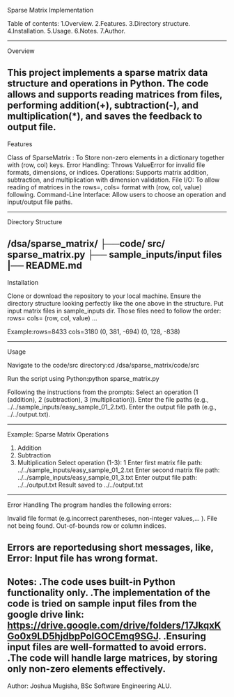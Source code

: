 Sparse Matrix Implementation

Table of contents:
1.Overview.
2.Features.
3.Directory structure.
4.Installation.
5.Usage.
6.Notes.
7.Author.

--------------------------------------------------
Overview

This project implements a sparse matrix data structure and operations in Python. The code allows and supports reading matrices from files, performing addition(+), subtraction(-), and multiplication(*), and saves the feedback to output file.
-------------------------------------------------------
Features

Class of SparseMatrix : To Store non-zero elements in a dictionary together with (row, col) keys.
Error Handling: Throws ValueError for invalid file formats, dimensions, or indices.
Operations: Supports matrix addition, subtraction, and multiplication with dimension validation.
File I/O: To allow reading of matrices in the  rows=<num>, cols=<num> format with (row, col, value) following.
Command-Line Interface: Allow users to choose an operation and input/output file paths.

------------------------------------------------------------
Directory Structure

/dsa/sparse_matrix/
                   ├──code/ src/ sparse_matrix.py
                   ├── sample_inputs/input files
                   |── README.md
-----------------------------------------------------------

Installation

Clone or download the repository to your local machine.
Ensure the directory structure looking perfectly like the one above in the structure.
Put input matrix files in  sample_inputs dir. Those files need to follow the order:
rows=<number>
cols=<number>
(row, col, value)
...

Example:rows=8433
cols=3180
(0, 381, -694)
(0, 128, -838)


-------------------------------------------------------
Usage

Navigate to the code/src directory:cd /dsa/sparse_matrix/code/src

Run the script using Python:python sparse_matrix.py

Following the instructions from the prompts:
Select an operation (1 (addition), 2 (subtraction), 3 (multiplication)).
Enter the file paths (e.g., ../../sample_inputs/easy_sample_01_2.txt).
Enter the output file path (e.g., ../../output.txt).

---------------------------------------------------------------
Example:
Sparse Matrix Operations
1. Addition
2. Subtraction
3. Multiplication
Select operation (1-3): 1
Enter first matrix file path: ../../sample_inputs/easy_sample_01_2.txt
Enter second matrix file path: ../../sample_inputs/easy_sample_01_3.txt
Enter output file path: ../../output.txt
Result saved to ../../output.txt
---------------------------------------------------------------
Error Handling
The program handles the following errors:

Invalid file format (e.g.incorrect parentheses, non-integer values,... ).
File not being found.
Out-of-bounds row or column indices.

Errors are reportedusing short messages, like, Error: Input file has wrong format.
----------------------------------------------------------------------
Notes:
.The code uses built-in Python functionality only.
.The implementation of the code is tried on sample input files from the google drive link: https://drive.google.com/drive/folders/17JkqxKGo0x9LD5hjdbpPoIGOCEmq9SGJ.
.Ensuring input files are well-formatted to avoid errors.
.The code will handle large matrices, by storing only non-zero elements effectively.
--------------------------------------
Author:
Joshua Mugisha, BSc Software Engineering ALU.



